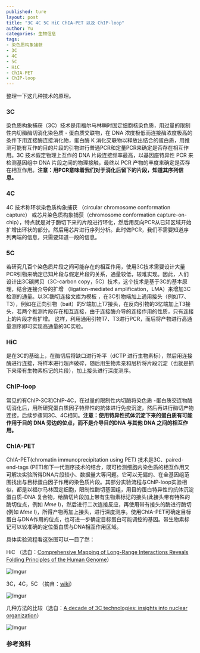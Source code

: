 ```yaml
---
published: ture
layout: post
title: "3C 4C 5C HiC ChIA-PET 以及 ChIP-loop"
author: Yu
categories: 生物信息
tags:
- 染色质构象捕获
- 3C
- 4C
- 5C
- HiC
- ChIA-PET
- ChIP-loop
---
```


整理一下这几种技术的原理。

### 3C
染色质构象捕获（3C）技术是用福尔马林瞬时固定细胞核染色质，用过量的限制性内切酶酶切消化染色质 - 蛋白质交联物，在 DNA 浓度极低而连接酶浓度极高的条件下用连接酶连接消化物，蛋白酶 K 消化交联物以释放出结合的蛋白质，用推测可能有互作的目的片段的引物进行普通PCR和定量PCR来确定是否存在相互作用。3C 技术假定物理上互作的 DNA 片段连接频率最高，以基因座特异性 PCR 来检测基因组中 DNA 片段之间的物理接触，最终以 PCR 产物的丰度来确定是否存在相互作用。**注意：用PCR意味着我们对于消化后留下的片段，知道其序列信息。**

### 4C
4C 技术称环状染色质构象捕获 （circular chromosome conformation capture） 或芯片染色质构象捕获（chromosome conformation capture-on-chip），特点就是对于酶切下来的片段进行环化，然后用反向PCR从已知区域开始扩增出环状的部分。然后用芯片进行序列分析。此时做PCR，我们不需要知道序列两端的信息，只需要知道一段的信息。

### 5C
若研究几百个染色质片段之间可能存在的相互作用，使用3C技术需要设计大量PCR引物来确定已知片段与假定片段的关系，通量较低，较难实现。因此，人们设计出3C碳拷贝（3C-carbon copy，5C）技术，这个技术是基于3C的基本原理，结合连接介导的扩增 （ligation-mediated amplification，LMA）来增加3C检测的通量。以3C酶切连接文库为模板 ，在3C引物端加上通用接头（例如T7、T3），例如在正向引物（bait）的5‘端加上T7接头，在反向引物的3忆端加上T3接头，若两个推测片段存在相互连接，由于连接酶介导的连接作用的性质，只有连接上的片段才有扩增。 这样，利用通用引物T7、T3进行PCR，而后将产物进行高通量测序即可实现高通量的3C实验。

### HiC
是在3C的基础上，在酶切后将缺口进行补平（dCTP 进行生物素标），然后用连接酶进行连接，将样本进行超声破碎，随后用生物素亲和层析将片段沉淀（也就是抓下来带有生物素标记的片段），加上接头进行深度测序。

### ChIP-loop
常见的有ChIP-3C和ChIP-4C，在过量的限制性内切酶将染色质 -蛋白质交连物酶切消化后，用所研究蛋白质因子特异性的抗体进行免疫沉淀，然后再进行酶切产物连接，后续步骤同3C、4C相同。**注意：使用特异性抗体沉淀下来的蛋白质有可能作用于目的 DNA 旁边的位点，而不是介导目的DNA 与其他 DNA 之间的相互作用。**

### ChIA-PET
ChIA-PET(chromatin immunoprecipitation using PET) 技术是3C、paired-end-tags (PET)和下一代测序技术的结合，既可检测细胞内染色质的相互作用又可解决实验所得DNA片段较小、数据量大等问题。它可以无偏的、在全基因组范围找出与目标蛋白因子作用的染色质片段。其部分实验流程与ChIP-loop实验相似，都是以福尔马林固定细胞，限制性酶切基因组，用目的蛋白特异性的抗体沉淀蛋白质-DNA 复合物，给酶切片段加上带有生物素标记的接头(此接头带有特殊的酶切位点，例如 *Mme* I)，然后进行二次连接反应，再使用带有接头的酶进行酶切(例如 *Mme* I)，所得产物再加上接头，进行深度测序。使用ChIA-PET可确定目标蛋白与DNA作用的位点，也可进一步确定目标蛋白可能调控的基因。带生物素标记可以较准确的定位蛋白质与DNA相互作用区域。

具体实验流程看这张图可以一目了然：

HiC （选自：[Comprehensive Mapping of Long-Range Interactions Reveals Folding Principles of the Human Genome](http://science.sciencemag.org/content/326/5950/289.full)）

![Imgur](https://i.imgur.com/zxLHE12.jpg)

3C，4C，5C （摘自：[wiki](https://en.wikipedia.org/wiki/Chromosome_conformation_capture)）

![Imgur](https://i.imgur.com/TIpfG0A.jpg)

几种方法的比较（选自：[A decade of 3C technologies: insights into nuclear organization](http://genesdev.cshlp.org/content/26/1/11.full)）

![Imgur](https://i.imgur.com/h2HJcdo.jpg)


### 参考资料

[1]: [染色质构象捕获及其衍生技术](www.pibb.ac.cn/pibben/ch/reader/create_pdf.aspx?file_no=20100158)

